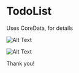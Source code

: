 # TodoList

Uses CoreData, for details

![Alt Text](https://media.giphy.com/media/eIbxDV6h55HoabSruu/giphy.gif)

![Alt Text](https://media.giphy.com/media/xM0rWGVxQu3s9jmIsh/giphy.gif)

Thank you!
